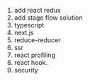 1. add react redux
2. add stage flow solution
3. typescript
4. next.js
5. reduce-reducer
6. ssr
7. react profiling
8. react hook.
9. security